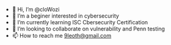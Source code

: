 - 👋 Hi, I’m @cloWozi
- 👀 I’m a beginer interested in cybersecurity
- 🌱 I’m currently learning ISC Cbersecurity Certification
- 💞️ I’m looking to collaborate on vulnerability and Penn testing
- 📫 How to reach me 9leoth@gmail.com

<!---
cloWozi/cloWozi is a ✨ special ✨ repository because its `README.md` (this file) appears on your GitHub profile.
You can click the Preview link to take a look at your changes.
--->
